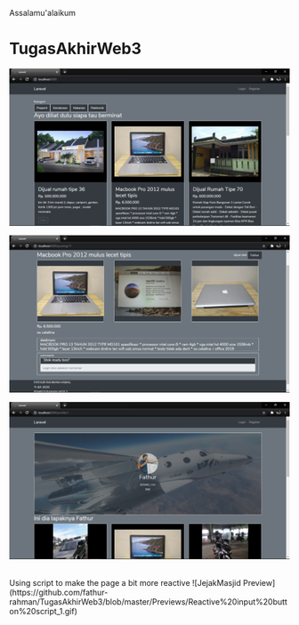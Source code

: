 Assalamu'alaikum
# TugasAkhirWeb3

![JejakMasjid Preview](https://github.com/fathur-rahman/TugasAkhirWeb3/blob/master/Previews/Index.png)

![JejakMasjid Preview](https://github.com/fathur-rahman/TugasAkhirWeb3/blob/master/Previews/Detail.png)

![JejakMasjid Preview](https://github.com/fathur-rahman/TugasAkhirWeb3/blob/master/Previews/Profile.png)

<br>
Using script to make the page a bit more reactive
![JejakMasjid Preview](https://github.com/fathur-rahman/TugasAkhirWeb3/blob/master/Previews/Reactive%20input%20button%20script_1.gif)

